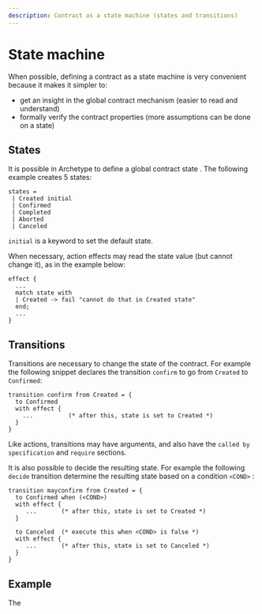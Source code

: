 ```yaml
---
description: Contract as a state machine (states and transitions)
---
```


# State machine

When possible, defining a contract as a state machine is very convenient because it makes it simpler to:

* get an insight in the global contract mechanism \(easier to read and understand\)
* formally verify the contract properties \(more assumptions can be done on a state\) 

## States

It is possible in Archetype to define a global contract state . The following example creates 5 states:

```text
states = 
 | Created initial
 | Confirmed
 | Completed
 | Aborted
 | Canceled
```

`initial` is a keyword to set the default state.

When necessary, action effects may read the state value \(but cannot change it\), as in the example below:

```text
effect {
  ...
  match state with
  | Created -> fail "cannot do that in Created state"
  end;  
  ...
}
```

## Transitions

Transitions are necessary to change the state of the contract. For example the following snippet declares the transition `confirm` to go from `Created` to `Confirmed`:

```text
transition confirm from Created = {
  to Confirmed 
  with effect {
    ...          (* after this, state is set to Created *)
  }
}
```

Like actions, transitions may have arguments, and also have the `called by` `specification` and `require`  sections.

It is also possible to decide the resulting state. For example the following `decide` transition determine the resulting state based on a condition `<COND>` :

```text
transition mayconfirm from Created = {
  to Confirmed when (<COND>)
  with effect {
     ...       (* after this, state is set to Created *)
  }
  
  to Canceled  (* execute this when <COND> is false *)
  with effect {
     ...       (* after this, state is set to Canceled *)
  } 
}
```

## Example

The 

